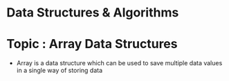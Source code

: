 # Data Structures & Algorithms 

# Topic : Array Data Structures

- Array is a data structure which can be used to save multiple data values in a single way of storing data


